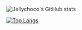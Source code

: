 ![Jellychoco's GitHub stats](https://github-readme-stats.vercel.app/api?username=jellychoco&show_icons=true&theme=radical)

[![Top Langs](https://github-readme-stats.vercel.app/api/top-langs/?username=jellychoco&langs_count=8)](https://github.com/jellychoco/github-readme-stats)
